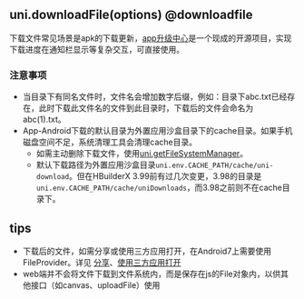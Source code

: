 ## uni.downloadFile(options) @downloadfile

<!-- UTSAPIJSON.downloadFile.description -->

<!-- UTSAPIJSON.downloadFile.compatibility -->

下载文件常见场景是apk的下载更新，[app升级中心](https://doc.dcloud.net.cn/uniCloud/upgrade-center.html)是一个现成的开源项目，实现下载进度在通知栏显示等复杂交互，可直接使用。

<!-- UTSAPIJSON.downloadFile.param -->

### 注意事项

* 当目录下有同名文件时，文件名会增加数字后缀，例如：目录下abc.txt已经存在，此时下载此文件名的文件到此目录时，下载后的文件会命名为abc(1).txt。
* App-Android下载的默认目录为外置应用沙盒目录下的cache目录。如果手机磁盘空间不足，系统清理工具会清理cache目录。
	+ 如需主动删除下载文件，使用[uni.getFileSystemManager](get-file-system-manager.md)。
	+ 默认下载路径为外置应用沙盒目录`uni.env.CACHE_PATH/cache/uni-download`。但在HBuilderX 3.99前有过几次变更，3.98的目录是`uni.env.CACHE_PATH/cache/uniDownloads`，而3.98之前则不在cache目录下。

<!-- UTSAPIJSON.downloadFile.returnValue -->

<!-- UTSAPIJSON.downloadFile.example -->

<!-- UTSAPIJSON.downloadFile.tutorial -->

<!-- UTSAPIJSON.download-file.example -->

<!-- UTSAPIJSON.general_type.name -->

<!-- UTSAPIJSON.general_type.param -->

## tips

- 下载后的文件，如需分享或使用三方应用打开，在Android7上需要使用FileProvider。详见 [分享](https://gitcode.net/dcloud/hello-uni-app-x/-/blob/dev/pages/template/share/share.uvue)、[使用三方应用打开](https://gitcode.net/dcloud/hello-uts/-/blob/dev/uni_modules/uts-nativepage/utssdk/app-android/index.uts)
- web端并不会将文件下载到文件系统内，而是保存在js的File对象内，以供其他接口（如canvas、uploadFile）使用
